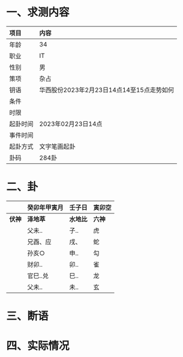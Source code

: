# 一、求测内容
|项目|内容|
|:-|:-|
|年龄|34|
|职业|IT|
|性别|男|
|策项|杂占|
|钥语|华西股份2023年2月23日14点14至15点走势如何|
|条件||
|时限||
|起卦时间|2023年02月23日14点|
|事件时间||
|起卦方式|文字笔画起卦|
|卦码|284卦|

# 二、卦
||癸卯年甲寅月|壬子日|寅卯空|
|:-|:-|:-|:-|
|**伏神**|**泽地萃**|**水地比**|**六神**|
||父未..|子..|虎|
||兄酉、应|戌、|蛇|
||孙亥○|申..|勾|
||财卯..|卯..|雀|
||官巳..兑|巳..|龙|
||父未..|未..|玄|


# 三、断语

# 四、实际情况